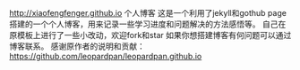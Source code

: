http://xiaofengfenger.github.io 个人博客
这是一个利用了jekyll和gothub page搭建的一个个人博客，用来记录一些学习进度和问题解决的方法感悟等。
自己在原模板上进行了一些小改动，欢迎fork和star
如果你想搭建博客有何问题可以通过博客联系。
感谢原作者的说明和贡献：https://github.com/leopardpan/leopardpan.github.io
